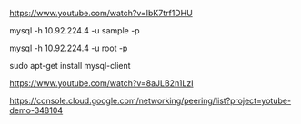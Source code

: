 https://www.youtube.com/watch?v=IbK7trf1DHU

mysql -h 10.92.224.4 -u sample -p  

mysql -h 10.92.224.4 -u root -p

sudo apt-get install mysql-client

https://www.youtube.com/watch?v=8aJLB2n1LzI

https://console.cloud.google.com/networking/peering/list?project=yotube-demo-348104